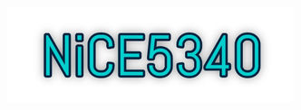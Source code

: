 ![alt text](https://github.com/ProDesLab/NiCE5340_V1.0-SoM/blob/main/Media/NiCE5340%20header%20logo%20w.jpg)
